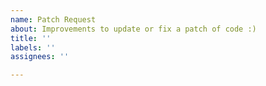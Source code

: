 ```yaml
---
name: Patch Request
about: Improvements to update or fix a patch of code :)
title: ''
labels: ''
assignees: ''

---
```



